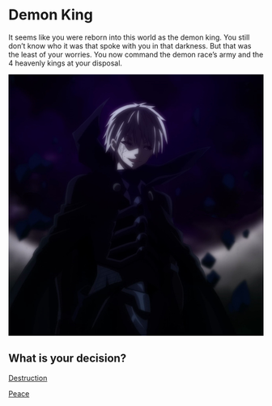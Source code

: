 # Demon King
It seems like you were reborn into this world as the demon king. You still don’t know who it was that spoke with you in that darkness. But that was the least of your worries. You now command the demon race’s army and the 4 heavenly kings at your disposal.

![demon-lord](../images/demonlord.jpg)

What is your decision?   	
---
[Destruction](demon-war.md)

[Peace](no-war.md)